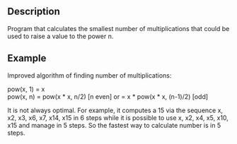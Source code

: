 ## Description

Program that calculates the smallest number of multiplications that could be used to raise a value to the power n.

## Example

Improved algorithm of finding number of multiplications:

pow(x, 1) = x         
pow(x, n) = pow(x * x, n/2) [n even] or 
          = x * pow(x * x, (n-1)/2) [odd]
          
It is not always optimal.
For example, it computes a 15 via the sequence x, x2, x3, x6, x7, x14, x15 in 6 steps
while it is possible to use x, x2, x4, x5, x10, x15 and manage in 5 steps. So the fastest way to calculate number is in 5 steps.
